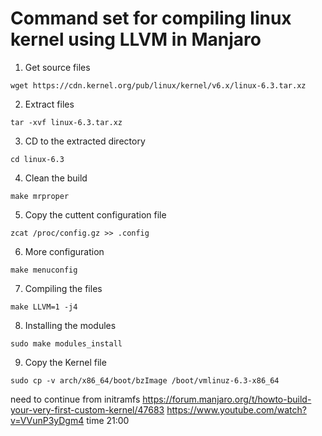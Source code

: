 # Command set for compiling linux kernel using LLVM in Manjaro

1. Get source files
```
wget https://cdn.kernel.org/pub/linux/kernel/v6.x/linux-6.3.tar.xz
```
2. Extract files
```
tar -xvf linux-6.3.tar.xz
```
3. CD to the extracted directory
```
cd linux-6.3
```
4. Clean the build
```
make mrproper
```
5. Copy the cuttent configuration file
```
zcat /proc/config.gz >> .config
```
6. More configuration
```
make menuconfig
```
7. Compiling the files
```
make LLVM=1 -j4
```
8. Installing the modules
```
sudo make modules_install
```
9. Copy the Kernel file
```
sudo cp -v arch/x86_64/boot/bzImage /boot/vmlinuz-6.3-x86_64
```

need to continue from initramfs
https://forum.manjaro.org/t/howto-build-your-very-first-custom-kernel/47683
https://www.youtube.com/watch?v=VVunP3yDgm4 time 21:00